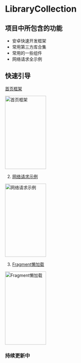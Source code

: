 # LibraryCollection

## 项目中所包含的功能
+ 安卓快速开发框架
+ 常用第三方库合集
+ 常用的一些组件
+ 网络请求全示例

 ## 快速引导 
 [首页框架]("https://github.com/manitozhang/LibraryCollection/blob/master/app/src/main/java/com/library/mainpage/MainPageActivity.java")

<img src="https://library-collection.oss-cn-beijing.aliyuncs.com/static/MainPage.png" width="135px" height="240px" alt="首页框架" align=center>

 2. [网络请求示例]("https://github.com/manitozhang/LibraryCollection/blob/master/app/src/main/java/com/library/http/HttpSampleActivity.java")

<img src="https://library-collection.oss-cn-beijing.aliyuncs.com/static/HttpSample.png" width="135px" height="240px" alt="网络请求示例" align=center>

 3. [Fragment懒加载]("https://github.com/manitozhang/LibraryCollection/blob/master/app/src/main/java/com/library/lazyload/LazyLoadActivity.java")

<img src="https://library-collection.oss-cn-beijing.aliyuncs.com/static/MainPage.png" width="135px" height="240px" alt="Fragment懒加载" align=center>


### 持续更新中
